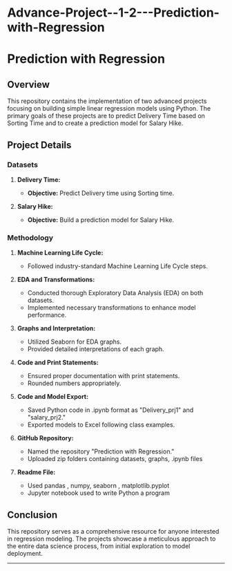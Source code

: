 # Advance-Project--1-2---Prediction-with-Regression

# Prediction with Regression

## Overview

This repository contains the implementation of two advanced projects focusing on building simple linear regression models using Python. The primary goals of these projects are to predict Delivery Time based on Sorting Time and to create a prediction model for Salary Hike.

## Project Details

### Datasets

1. **Delivery Time:**
   - **Objective:** Predict Delivery time using Sorting time.

2. **Salary Hike:**
   - **Objective:** Build a prediction model for Salary Hike.

### Methodology

1. **Machine Learning Life Cycle:**
   - Followed industry-standard Machine Learning Life Cycle steps.

2. **EDA and Transformations:**
   - Conducted thorough Exploratory Data Analysis (EDA) on both datasets.
   - Implemented necessary transformations to enhance model performance.

3. **Graphs and Interpretation:**
   - Utilized Seaborn for EDA graphs.
   - Provided detailed interpretations of each graph.

4. **Code and Print Statements:**
   - Ensured proper documentation with print statements.
   - Rounded numbers appropriately.

5. **Code and Model Export:**
   - Saved Python code in .ipynb format as "Delivery_prj1" and "salary_prj2."
   - Exported models to Excel following class examples.

6. **GitHub Repository:**
   - Named the repository "Prediction with Regression."
   - Uploaded zip folders containing datasets, graphs, .ipynb files

7. **Readme File:**
   - Used pandas , numpy, seaborn , matplotlib.pyplot
   - Jupyter notebook used to write Python a program

## Conclusion

This repository serves as a comprehensive resource for anyone interested in regression modeling. The projects showcase a meticulous approach to the entire data science process, from initial exploration to model deployment.

---
